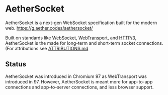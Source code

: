 # AetherSocket
AetherSocket is a next-gen WebSocket specification built for the modern web.
https://g.aether.codes/aethersocket/

Built on standards like [WebSocket](https://datatracker.ietf.org/doc/html/rfc6455), [WebTransport](https://w3c.github.io/webtransport/), and [HTTP/3](https://datatracker.ietf.org/doc/html/draft-ietf-quic-http-34), AetherSocket is the made for long-term and short-term socket connections. (For attributions see [ATTRIBUTIONS.md](ATTRIBUTIONS.md)

## Status
AetherSocket was introduced in Chromium 97 as WebTransport was introduced in 97. However, AetherSocket is meant more for app-to-app connections and app-to-server connections, and less browser support.
